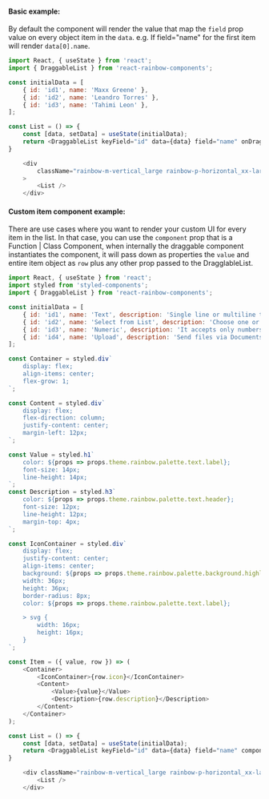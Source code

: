 #### Basic example:

By default the component will render the value that map the `field` prop value on every object item in the `data`. e.g. If field="name" for the first item will render `data[0].name`.


```js
import React, { useState } from 'react';
import { DraggableList } from 'react-rainbow-components';

const initialData = [
    { id: 'id1', name: 'Maxx Greene' },
    { id: 'id2', name: 'Leandro Torres' },
    { id: 'id3', name: 'Tahimi Leon' },
];

const List = () => {
    const [data, setData] = useState(initialData);
    return <DraggableList keyField="id" data={data} field="name" onDragEnd={setData} />;
}

    <div
        className="rainbow-m-vertical_large rainbow-p-horizontal_xx-large rainbow-m_auto rainbow-flex_wrap"
    >
        <List />
    </div>
```

#### Custom item component example:

There are use cases where you want to render your custom UI for every item in the list. In that case, you can use the `component` prop that is a Function | Class Component, when internally the draggable component instantiates the component, it will pass down as properties the `value`  and entire item object as `row` plus any other prop passed to the DragglableList.

```js
import React, { useState } from 'react';
import styled from 'styled-components';
import { DraggableList } from 'react-rainbow-components';

const initialData = [
    { id: 'id1', name: 'Text', description: 'Single line or multiline text area.', icon: <TextIcon /> },
    { id: 'id2', name: 'Select from List', description: 'Choose one or more options form a list.', icon: <ListIcon /> },
    { id: 'id3', name: 'Numeric', description: 'It accepts only numbers.', icon: <OneIcon /> },
    { id: 'id4', name: 'Upload', description: 'Send files via Documents and Media.', icon: <UploadIcon /> },
];

const Container = styled.div`
    display: flex;
    align-items: center;
    flex-grow: 1;
`;

const Content = styled.div`
    display: flex;
    flex-direction: column;
    justify-content: center;
    margin-left: 12px;
`;

const Value = styled.h1`
    color: ${props => props.theme.rainbow.palette.text.label};
    font-size: 14px;
    line-height: 14px;
`;
const Description = styled.h3`
    color: ${props => props.theme.rainbow.palette.text.header};
    font-size: 12px;
    line-height: 12px;
    margin-top: 4px;
`;

const IconContainer = styled.div`
    display: flex;
    justify-content: center;
    align-items: center;
    background: ${props => props.theme.rainbow.palette.background.highlight};
    width: 36px;
    height: 36px;
    border-radius: 8px;
    color: ${props => props.theme.rainbow.palette.text.label};

    > svg {
        width: 16px;
        height: 16px;
    }
`;

const Item = ({ value, row }) => (
    <Container>
        <IconContainer>{row.icon}</IconContainer>
        <Content>
            <Value>{value}</Value>
            <Description>{row.description}</Description>
        </Content>
    </Container>
);

const List = () => {
    const [data, setData] = useState(initialData);
    return <DraggableList keyField="id" data={data} field="name" component={Item} onDragEnd={setData} />;
}

    <div className="rainbow-m-vertical_large rainbow-p-horizontal_xx-large rainbow-m_auto rainbow-flex_wrap">
        <List />
    </div>
```
